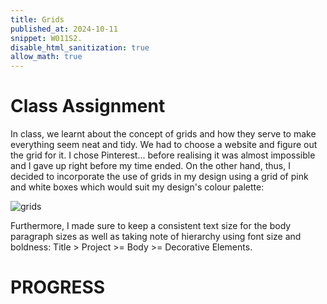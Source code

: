 ```yaml
---
title: Grids
published_at: 2024-10-11
snippet: W011S2.
disable_html_sanitization: true
allow_math: true
---
```


# Class Assignment
In class, we learnt about the concept of grids and how they serve to make everything seem neat and tidy. We had to choose a website and figure out the grid for it. I chose Pinterest... before realising it was almost impossible and I gave up right before my time ended. On the other hand, thus, I decided to incorporate the use of grids in my design using a grid of pink and white boxes which would suit my design's colour palette:

![grids](/w11s2/grids.png)

Furthermore, I made sure to keep a consistent text size for the body paragraph sizes as well as taking note of hierarchy using font size and boldness: Title > Project >= Body >= Decorative Elements.

# PROGRESS